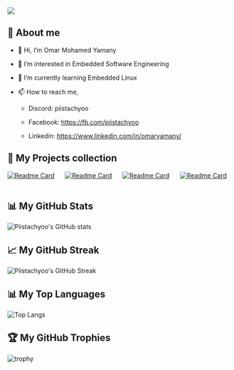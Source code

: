 
![](https://komarev.com/ghpvc/?username=Piistachyoo&style=plastic&color=D83B7D)

## 👋 About me
- 👋 Hi, I’m Omar Mohamed Yamany
- 👀 I’m interested in Embedded Software Engineering
- 🌱 I’m currently learning Embedded Linux 
- 📫 How to reach me, 

    - Discord: piistachyoo

    - Facebook: https://fb.com/piistachyoo

    - Linkedin: https://www.linkedin.com/in/omaryamany/

## 📌 My Projects collection
[![Readme Card](https://github-readme-stats-sigma-five.vercel.app/api/pin/?username=piistachyoo&repo=c_projects&theme=tokyonight)](https://github.com/Piistachyoo/C_Projects)&nbsp;&nbsp;&nbsp;&nbsp;&nbsp;
[![Readme Card](https://github-readme-stats-sigma-five.vercel.app/api/pin/?username=piistachyoo&repo=STM32_Projects&theme=tokyonight)](https://github.com/Piistachyoo/STM32_Projects)&nbsp;&nbsp;&nbsp;&nbsp;&nbsp;
[![Readme Card](https://github-readme-stats-sigma-five.vercel.app/api/pin/?username=piistachyoo&repo=AVR_Projects&theme=tokyonight)](https://github.com/Piistachyoo/AVR_Projects)&nbsp;&nbsp;&nbsp;&nbsp;&nbsp;
[![Readme Card](https://github-readme-stats-sigma-five.vercel.app/api/pin/?username=piistachyoo&repo=PIC_Projects&theme=tokyonight)](https://github.com/Piistachyoo/PIC_Projects)&nbsp;&nbsp;&nbsp;&nbsp;&nbsp;

## 📊 My GitHub Stats
![Piistachyoo's GitHub stats](https://github-readme-stats-sigma-five.vercel.app/api?username=Piistachyoo&show_icons=true&theme=tokyonight)


## 📈 My GitHub Streak
![Piistachyoo's GitHub Streak](https://github-readme-streak-stats.herokuapp.com/?user=piistachyoo&theme=tokyonight)

## 📊 My Top Languages
![Top Langs](https://github-readme-stats-sigma-five.vercel.app/api/top-langs/?username=piistachyoo&layout=compact&theme=tokyonight)

## 🏆 My GitHub Trophies

![trophy](https://github-profile-trophy.vercel.app/?username=Piistachyoo&theme=onedark)


<!---
Piistachyoo/Piistachyoo is a ✨ special ✨ repository because its `README.md` (this file) appears on your GitHub profile.
You can click the Preview link to take a look at your changes.
--->
